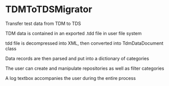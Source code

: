 # TDMToTDSMigrator

 Transfer test data from TDM to TDS

 TDM data is contained in an exported .tdd file in user file system
 
 tdd file is decompressed into XML, then converted into TdmDataDocument class
 
 Data records are then parsed and put into a dictionary of categories

 The user can create and manipulate repositories as well as filter categories

 A log textbox accompanies the user during the entire process
